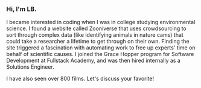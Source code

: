 ### Hi, I'm LB. 

I became interested in coding when I was in college studying environmental science. I found a website called Zooniverse that uses crowdsourcing to sort through complex data (like identifying animals in nature cams) that could take a researcher a lifetime to get through on their own. Finding the site triggered a fascination with automating work to free up experts' time on behalf of scientific causes. I joined the Grace Hopper program for Software Development at Fullstack Academy, and was then hired internally as a Solutions Engineer.

I have also seen over 800 films. Let's discuss your favorite!


